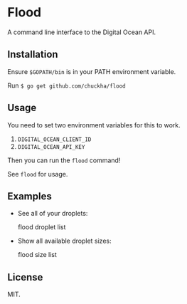 # Flood

A command line interface to the Digital Ocean API.

## Installation

Ensure `$GOPATH/bin` is in your PATH environment variable.

Run `$ go get github.com/chuckha/flood`

## Usage

You need to set two environment variables for this to work.

1. `DIGITAL_OCEAN_CLIENT_ID`
2. `DIGITAL_OCEAN_API_KEY`

Then you can run the `flood` command!

See `flood` for usage.

## Examples

* See all of your droplets:

    flood droplet list

* Show all available droplet sizes:

    flood size list

## License

MIT.


